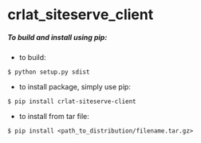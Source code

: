# crlat_siteserve_client


##### To build and install using pip:
- to build:
```
$ python setup.py sdist
```
- to install package, simply use pip:
```
$ pip install crlat-siteserve-client
```
- to install from tar file:
```
$ pip install <path_to_distribution/filename.tar.gz>
```